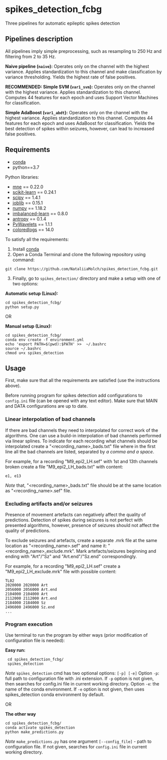 # spikes_detection_fcbg
Three pipelines for automatic epileptic spikes detection

## Pipelines description

All pipelines imply simple preprocessing, such as resampling to 250 Hz and filtering from 2 to 35 Hz.

**Naive pipeline (`naive`):**
Operates only on the channel with the highest variance. Applies standardization to this channel and make classification by variance thresholding.
Yields the highest rate of false positives.

**RECOMMENDED: Simple SVM (`var1_svm`):**
Operates only on the channel with the highest variance. Applies standardization to this channel.
Computes 44 features for each epoch and uses Support Vector Machines for classification.

**Simple AdaBoost (`var1_abdt`):**
Operates only on the channel with the highest variance. Applies standardization to this channel.
Computes 44 features for each epoch and uses AdaBoost for classification.
Yields the best detection of spikes within seizures, however, can lead to increased false positives.

[comment]: <> (_RECOMMENDED_ **TKEO + SVM &#40;`var1_tkeo_svm`&#41;:**)

[comment]: <> (Operates only on the channel with the highest variance. Adds a channel obtained through applying Teager-Kaiser Nonlinear Operator &#40;TKEO&#41; on the channel with the highest variance. )

[comment]: <> (Computes 44 x 2 channels = 88 features for each epoch and uses Support Vector Machines for classification.)

[comment]: <> (**Full pipeline &#40;`full_pipeline_svm`&#41;:**)

[comment]: <> (Aggregates information from all 16 channel using Principal components analysis &#40;PCA&#41;. Adds a channel obtained through applying Teager-Kaiser Nonlinear Operator and PCA. )

[comment]: <> (Computes 44 x 2 channels = 88 features for each epoch and uses Support Vector Machines for classification.)

[comment]: <> (Only applicable for 16 channel EEG recordings. Tested with only one particular montage, PCA maybe montage dependent.)


## Requirements

- [conda](https://docs.conda.io/projects/conda/en/latest/user-guide/install/windows.html "Conda installation")
- python==3.7

Python libraries:
- [mne](https://mne.tools/stable/install/mne_python.html "MNE") == 0.22.0
- [scikit-learn](https://scikit-learn.org/stable/install.html "Sklearn") == 0.24.1
- [scipy](https://www.scipy.org/install.html "SciPy") == 1.4.1
- [joblib](https://joblib.readthedocs.io/en/latest/installing.html "Joblib") == 0.15.1
- [numpy](https://numpy.org/install/ "NumPy") == 1.18.2
- [imbalanced-learn](https://pypi.org/project/imbalanced-learn/ "Imblearn") == 0.8.0
- [antropy](https://github.com/raphaelvallat/antropy "Antropy") == 0.1.4
- [PyWavelets](https://github.com/PyWavelets/pywt "PyWavelets") == 1.1.1
- [coloredlogs](https://pypi.org/project/coloredlogs/#installation "Colorlogs") == 14.0

[comment]: <> (- pandas == 1.0.3)
To satisfy all the requirements:
1. Install [conda](https://docs.conda.io/projects/conda/en/latest/user-guide/install/windows.html "Conda installation")
2. Open a Conda Terminal and clone the following repository using command:
```commandline
git clone https://github.com/NataliiaMolch/spikes_detection_fcbg.git
```
3. Finally, go to `spikes_detection/` directory and make a setup with one of two options:

**Automatic setup (Linux):**
```commandline
cd spikes_detection_fcbg/
python setup.py
```

OR

**Manual setup (Linux):**
```commandline
cd spikes_detection_fcbg/
conda env create -f environment.yml
echo 'export PATH=$(pwd):$PATH' >>  ~/.bashrc
source ~/.bashrc
chmod u+x spikes_detection
```

[comment]: <> (An environment with a name `spikes_detection` will be created.)

[comment]: <> (To activate the environment in future run:)

[comment]: <> (```)

[comment]: <> ($ conda activate spikes_detection)

[comment]: <> (```)


## Usage

First, make sure that all the requirements are satisfied (use the instructions above).

Before running program for spikes detection add configurations to `config.ini` file (can be opened with any text editor).
Make sure that MAIN and DATA configurations are up to date.

### Linear interpolation of bad channels

If there are bad channels they need to interpolated for correct work of the algorithms. One can use a build-in 
interpolation of bad channels performed via linear splines. To indicate for each recording what channels should be interpolated
create a "<recording_name>_bads.txt" file where in the first line all the bad channels are listed, separated by 
*a comma and a space*.

For example, for a recording "M9_epi2_LH.sef" with 1st and 13th channels broken create a file "M9_epi2_LH_bads.txt" with content:

```text
e1, e13

```

_Note_ that, "<recording_name>_bads.txt" file should be at the same location as "<recording_name>.sef" file.

### Excluding artifacts and/or seizures

Presence of movement artefacts can negatively affect the quality of predictions. Detection of spikes during seizures is
not perfect with presented algorithms, however, presence of seizures should not affect the quality of predictions.

To exclude seizures and artefacts, create a separate .mrk file at the same location as "<recording_name>.sef" and name it:
"<recording_name>_exclude.mrk". Mark artefacts/seizures beginning and ending with "Art"/"Sz" and "Art.end"/"Sz.end" 
correspondingly.

For example, for a recording "M9_epi2_LH.sef" create a "M9_epi2_LH_exclude.mrk" file with possible content:

```text
TL02
2020000	2020000	Art
2056000	2056000	Art.end
2104000	2104000	Art
2112000	2112000	Art.end
2184000	2184000	Sz
2496000	2496000	Sz.end
...
```

### Program execution

Use terminal to run the program by either ways (prior modification of configuration file is needed):

**Easy run:**
```commandline
 cd spikes_detection_fcbg/
 spikes_detection
```
_Note_ `spikes_detection` cmd has two optional options: `[-p] [-e]`
Option `-p`: full path to configuration file with .ini extension.
If `-p` option is not given, then searches for config.ini file in current working directory.
Option `-e`: the name of the conda environment.
If `-e` option is not given, then uses spikes_detection conda environment by default.

OR 

**The other way**
```commandline
cd spikes_detection_fcbg/
conda activate spikes_detection
python make_predictions.py
```

_Note_ `make_predictions.py` has one argument `[--config_file]` - path to configuration file.
If not given, searches for `config.ini` file in current working directory.